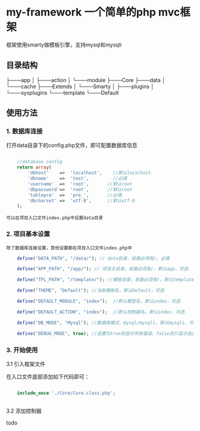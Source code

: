# my-framework 一个简单的php mvc框架

框架使用smarty做模板引擎，支持mysql和mysqli

## 目录结构

├───app
│   ├───action
│   └───module
├───Core
├───data
│   └───cache
├───Extends
│   └───Smarty
│       ├───plugins
│       └───sysplugins
└───template
    └───Default

## 使用方法

### 1. 数据库连接

打开data目录下的config.php文件，即可配置数据库信息

```php

	//database config
	return array(
		'dbhost' 	=> 	'localhost',    //默认localhost
		'dbname' 	=>	'test',         //必填
		'username'	=>	'root',       //默认root
		'dbpassword'=>	'root',       //默认root
		'tablepre'	=>	'pre_',       //必填
		'dbcharset'	=>	'utf-8',      //默认utf-8
	);

```

    可以在项目入口文件index.php中设置data目录

### 2. 项目基本设置

    除了数据库连接设置，其他设置都在项目入口文件index.php中

```php
    define("DATA_PATH", "/data/"); // data目录，前面必须有/，必填

    define("APP_PATH", "/app/"); // 项目主目录，前面必须有/，默认app，可选

    define("TPL_PATH", "/template/"); //模板目录，前面必须有/，默认template，可选

    define("THEME", "Default"); //当前模板名，默认Default，可选

    define("DEFAULT_MODULE", "index");  //默认模型名，默认index，可选

    define("DEFAULT_ACTION", "index");  //默认控制器名，默认index，可选

    define("DB_MODE", "Mysql"); //数据库模式，mysql/mysqli，默认mysqli，可选

    define("DEBUG_MODE", true); //设置为true则显示所有错误，false则只显示自定义错误，默认false
```

### 3. 开始使用

3.1 引入框架文件

在入口文件底部添加如下代码即可：

```php

    include_once './Core/Core.class.php';
    
```

3.2 添加控制器

todo





